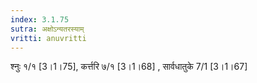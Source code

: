 ```yaml
---
index: 3.1.75
sutra: अक्षोऽन्यतरस्याम्
vritti: anuvritti
---
```


 श्नुः १/१ [3।1।75],  कर्त्तरि ७/१ [3।1।68] , सार्वधातुके 7/1 [3।1।67] 